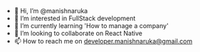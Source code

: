- 👋 Hi, I’m @manishnaruka
- 👀 I’m interested in FullStack development
- 🌱 I’m currently learning 'How to manage a company'
- 💞️ I’m looking to collaborate on React Native
- 📫 How to reach me on developer.manishnaruka@gmail.com

<!---
manishnaruka/manishnaruka is a ✨ special ✨ repository because its `README.md` (this file) appears on your GitHub profile.
You can click the Preview link to take a look at your changes.
--->

